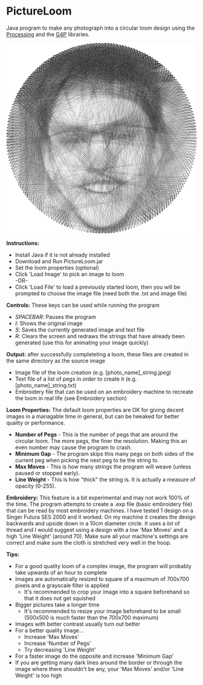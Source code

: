 # PictureLoom
 Java program to make any photograph into a circular loom design using the [Processing](https://processing.org/) and the [G4P](http://www.lagers.org.uk/g4p/) libraries.
 
![Example!](Mihir_face_string3.png)

**Instructions:**
* Install Java if it is not already installed
* Download and Run PictureLoom.jar
* Set the loom properties (optional)
* Click 'Load Image' to pick an image to loom\
-OR-
* Click 'Load File' to load a previously started loom, then you will be prompted to choose the image file (need both the .txt and image file)

**Controls:** These keys can be used while running the program
* *SPACEBAR*: Pauses the program
* *I*: Shows the original image
* *S*: Saves the currently generated image and text file
* *R*: Clears the screen and redraws the strings that have already been generated (use this for animating your image quickly)

**Output:** after successfully completeting a loom, these files are created in the same directory as the source image
* Image file of the loom creation (e.g. \[photo\_name\]\_string.jpeg)
* Text file of a list of pegs in order to create it (e.g. \[photo\_name\]\_string.txt)
* Embroidery file that can be used on an embroidery machine to recreate the loom in real life (see Embroidery section)

**Loom Properties:**
The default loom properties are OK for giving decent images in a managable time in general, but can be tweaked for better quality or performance.  
* **Number of Pegs** - This is the number of pegs that are around the circular loom. The more pegs, the finer the resolution. Making this an even number may cause the program to crash.  
* **Minimum Gap** - The program skips this many pegs on both sides of the current peg when picking the next peg to tie the string to.  
* **Max Moves** - This is how many strings the program will weave (unless paused or stopped early).  
* **Line Weight** - This is how "thick" the string is. It is actually a measure of opacity (0-255).

**Embroidery:**
This feature is a bit experimental and may not work 100% of the time. The program attempts to create a .exp file (basic embroidery file) that can be read by most embroidery machines. I have tested 1 design on a Singer Futura SES 2000 and it worked. On my machine it creates the design backwards and upside down in a 10cm diameter circle. It uses a *lot* of thread and I would suggest using a design with a low 'Max Moves' and a high 'Line Weight' (around 70). Make sure all your machine's settings are correct and make sure the cloth is stretched very well in the hoop.

**Tips:**
* For a good quality loom of a complex image, the program will probably take upwards of an hour to complete
* Images are automatically resized to square of a maximum of 700x700 pixels and a grayscale filter is applied
   * It's recommended to crop your image into a square beforehand so that it does not get squished
* Bigger pictures take a longer time
   * It's recommended to resize your image beforehand to be small (500x500 is much faster than the 700x700 maximum)
* Images with better contrast usually turn out better
* For a better quality image...
   * Increase 'Max Moves'
   * Increase 'Number of Pegs'
   * Try decreasing 'Line Weight'
* For a faster image do the opposite and increase 'Minimum Gap'
* If you are getting many dark lines around the border or through the image where there shouldn't be any, your 'Max Moves' and/or 'Line Weight' is too high
